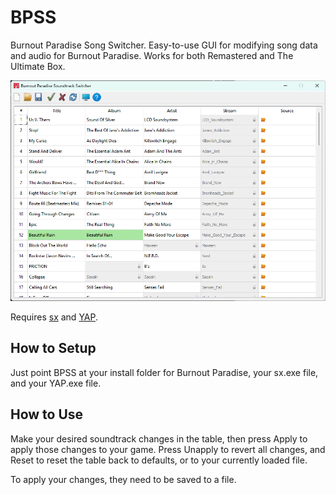 # BPSS
Burnout Paradise Song Switcher. Easy-to-use GUI for modifying song data and audio for Burnout Paradise. Works for both Remastered and The Ultimate Box.

![Screenshot of BPSS software](image.png)

Requires [sx](https://burnout.wiki/wiki/Sounds_(Burnout_Paradise)) and [YAP](https://github.com/burninrubber0/YAP).

## How to Setup
Just point BPSS at your install folder for Burnout Paradise, your sx.exe file, and your YAP.exe file.

## How to Use
Make your desired soundtrack changes in the table, then press Apply to apply those changes to your game. Press Unapply to revert all changes, and Reset to reset the table back to defaults, or to your currently loaded file.

To apply your changes, they need to be saved to a file.